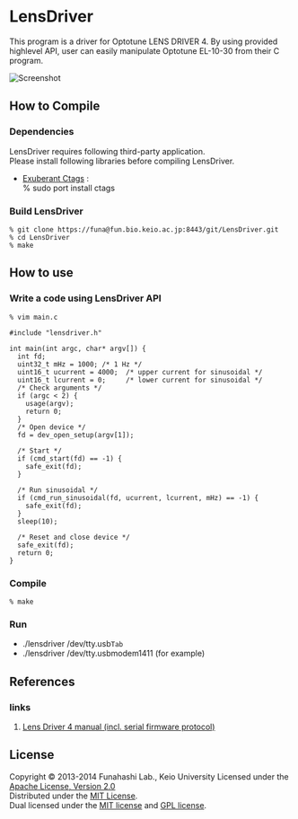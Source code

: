 LensDriver
======================
This program is a driver for Optotune LENS DRIVER 4.
By using provided highlevel API, user can easily
manipulate Optotune EL-10-30 from their C program.

![Screenshot](http://fun.bio.keio.ac.jp/~funa/gitblit/lensdriver.png "Screenshot of sample program running by using LensDriver")

How to Compile
--------------
### Dependencies ###
LensDriver requires following third-party application.  
Please install following libraries before compiling LensDriver.

+   [Exuberant Ctags](http://ctags.sourceforge.net/ "Exuberant Ctags") :  
      % sudo port install ctags

### Build LensDriver ###
    % git clone https://funa@fun.bio.keio.ac.jp:8443/git/LensDriver.git
    % cd LensDriver  
    % make

How to use
----------
### Write a code using LensDriver API ###
    % vim main.c

    #include "lensdriver.h"

    int main(int argc, char* argv[]) {
      int fd;
      uint32_t mHz = 1000; /* 1 Hz */
      uint16_t ucurrent = 4000;  /* upper current for sinusoidal */
      uint16_t lcurrent = 0;     /* lower current for sinusoidal */
      /* Check arguments */
      if (argc < 2) {
        usage(argv);
        return 0;
      }
      /* Open device */
      fd = dev_open_setup(argv[1]);

      /* Start */
      if (cmd_start(fd) == -1) {
        safe_exit(fd);
      }

      /* Run sinusoidal */
      if (cmd_run_sinusoidal(fd, ucurrent, lcurrent, mHz) == -1) {
        safe_exit(fd);
      }
      sleep(10);

      /* Reset and close device */
      safe_exit(fd);
      return 0;
    }

### Compile ###
    % make 

### Run ###
+   ./lensdriver /dev/tty.usb`Tab`
+   ./lensdriver /dev/tty.usbmodem1411  (for example)

References
----------
### links
1. [Lens Driver 4 manual (incl. serial firmware protocol)](http://www.optotune.com/images/products/Optotune%20Lens%20Driver%204%20manual.pdf "Lens Driver 4 manual")

License
-------
Copyright &copy; 2013-2014 Funahashi Lab., Keio University
Licensed under the [Apache License, Version 2.0][Apache]  
Distributed under the [MIT License][MIT].  
Dual licensed under the [MIT license][MIT] and [GPL license][GPL].

[Apache]: http://www.apache.org/licenses/LICENSE-2.0
[MIT]: http://www.opensource.org/licenses/mit-license.php
[GPL]: http://www.gnu.org/licenses/gpl.html

